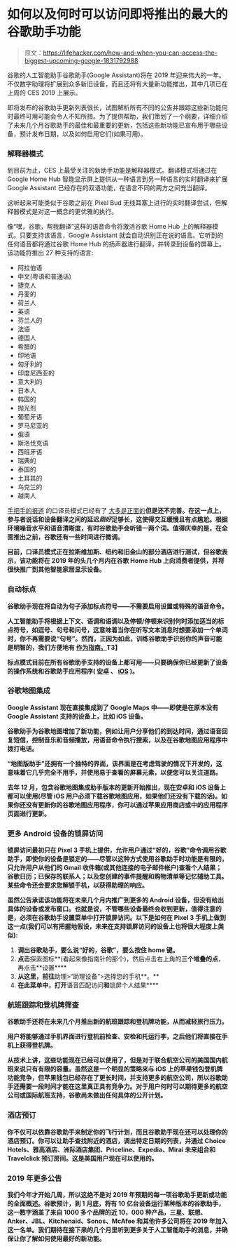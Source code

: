 # 如何以及何时可以访问即将推出的最大的谷歌助手功能

> 原文：<https://lifehacker.com/how-and-when-you-can-access-the-biggest-upcoming-google-1831792988>

谷歌的人工智能助手谷歌助手(Google Assistant)将在 2019 年迎来伟大的一年。不仅数字助理将扩展到众多新旧设备，而且还将有大量新功能推出，其中几项已在上周的 CES 2019 上展示。



即将发布的谷歌助手更新列表很长，试图解析所有不同的公告并跟踪这些新功能何时最终可用可能会令人不知所措。为了提供帮助，我们策划了一个纲要，详细介绍了未来几个月谷歌助手的最佳和最重要的更新，包括这些新功能已宣布用于哪些设备，预计发布日期，以及如何启用它们(如果可用)。

### **解释器模式**

到目前为止，CES 上最受关注的新助手功能是解释器模式。翻译模式将通过在 Google Home Hub 智能显示屏上提供从一种语言到另一种语言的实时翻译来扩展 Google Assistant 已经存在的双语功能，在语言不同的两方之间充当翻译。

这听起来可能类似于谷歌之前在 Pixel Bud 无线耳塞上进行的实时翻译尝试，但解释器模式是对这一概念的更优雅的执行。

像“嘿，谷歌，帮我翻译”这样的语音命令将激活谷歌 Home Hub 上的解释器模式。只要支持该语言，Google Assistant 就会自动识别正在说的语言。它听到的任何语音都将通过谷歌 Home Hub 的扬声器进行翻译，并转录到设备的屏幕上。该功能将推出 27 种支持的语言:

*   阿拉伯语
*   中文(粤语和普通话)
*   捷克人
*   丹麦的
*   荷兰人
*   英语
*   芬兰人的
*   法语
*   德国人
*   希腊的
*   印地语
*   匈牙利的
*   印度尼西亚的
*   意大利的
*   日本人
*   韩国的
*   抛光剂
*   葡萄牙语
*   罗马尼亚的
*   俄语
*   斯洛伐克语
*   西班牙语
*   瑞典的
*   泰国的
*   土耳其的
*   乌克兰的
*   越南人

[手把手的报道](https://www.theverge.com/2019/1/8/18170806/google-assistant-translate-languages-real-time-interpreter-ces-2019) 的口译员模式已经有了 [大多是正面的](https://www.cnet.com/news/google-assistant-aims-to-get-people-talking-with-new-interpreter-mode/)**但是还不完善。在这一点上，参与者说话和设备翻译之间的延迟*刚好*足够长，这使得交互缓慢且有点尴尬。根据环境噪音水平和语音清晰度，有时谷歌助手会听错一两个词。值得庆幸的是，在全面推出之前，谷歌还有一些时间进行微调。**

**目前，口译员模式正在拉斯维加斯、纽约和旧金山的部分酒店进行测试，但谷歌表示，该功能将在 2019 年的头几个月内在谷歌 Home Hub 上向消费者提供，并将很快推广到其他智能家居显示设备。**

### **自动标点**

**谷歌助手现在将自动为句子添加标点符号——不需要启用设置或特殊的语音命令。**

**人工智能助手将根据上下文、语调和语调以及停顿/停顿来识别何时添加适当的标点符号，如逗号、句号和问号，这意味着当你在听写文本消息时想要添加一个单词时，你不再需要说“句号”。然而，正因为如此，训练谷歌助手识别你的声音可能是明智的，我们方便地有 [作为指南。](https://lifehacker.com/how-to-teach-your-new-smart-speaker-to-understand-your-1831266070)T3】**

**标点模式目前在所有谷歌助手支持的设备上都可用——只要确保你已经更新了设备的操作系统和谷歌助手应用程序( [安卓](https://play.google.com/store/apps/details?id=com.google.android.apps.googleassistant&hl=en_US) 、 [iOS](https://itunes.apple.com/us/app/google-assistant/id1220976145?mt=8) )。**

### **谷歌地图集成**

**Google Assistant 现在直接集成到了 Google Maps 中——即使是在原本没有 Google Assistant 支持的设备上，比如 iOS 设备。**

**谷歌助手为谷歌地图增加了新功能，例如让用户分享他们的到达时间，通过语音回复短信，控制音乐和音频播放，用语音命令执行搜索，以及在谷歌地图应用程序中拨打电话。**

**“地图版助手”还拥有一个独特的界面，该界面是在考虑驾驶的情况下开发的，这意味着它几乎完全不用手，并使用易于查看的屏幕元素，以便您可以关注道路。** 

**去年 12 月，包含谷歌地图集成助手版本的更新开始推出，现在安卓和 iOS 设备上都可以使用(尽管 iOS 用户必须下载谷歌地图应用，如果他们还没有下载的话)。如果你还没有更新你的谷歌地图应用程序，你可以通过苹果应用商店或中的应用程序页面进行更新。**

### **更多 Android 设备的锁屏访问**

**锁屏访问最初只在 Pixel 3 手机上提供，允许用户通过“好的，谷歌”命令调用谷歌助手，即使你的设备是锁定的——尽管以这种方式使用谷歌助手时功能是有限的，只允许用户从他们的 Gmail 收件箱(或其他连接的电子邮件帐户)查看个人结果；谷歌日历；已保存的联系人；以及您创建的事件提醒和购物清单等记忆辅助工具。某些命令还会要求您解锁手机，以获得助理的响应。**

**虽然公告承诺该功能将在未来几个月内推广到更多的 Android 设备，但没有给出具体的设备或发布窗口。也就是说，不管哪些设备最终会收到更新，值得注意的是，必须在谷歌助手设置菜单中打开锁屏访问。以下是如何在 Pixel 3 手机上做到这一点(我们可以有把握地假设，未来在支持锁屏访问的设备上也将很大程度上类似):**

1.  **调出谷歌助手，要么说“好的，谷歌”，要么按住 home 键。**
2.  **点击**探索图标**(看起来像指南针的那个)，然后点击右上角的**三个堆叠的点**，再点击**设置****
3.  **从这里，前往**助理>“助理设备”>选择您的手机**。**
4.  **在此菜单中，打开**语音匹配访问**和**锁屏个人结果****

### **航班跟踪和登机牌筛查**

**谷歌助手还将在未来几个月推出新的航班跟踪和登机牌功能，从而减轻旅行压力。** 

**用户将能够通过手机界面进行登机前检查、安检和托运行李，之后他们将直接在手机上获得登机牌。**

**从技术上讲，这些功能现在已经可以使用了，但是对于联合航空公司的美国国内航班来说只有有限的容量。虽然这是一个明显的策略来与 iOS 上的苹果钱包登机牌功能竞争，但苹果钱包已经存在了更长时间，并支持更多的航空公司，所以谷歌助手还需要一段时间才能在这里真正具有竞争力。对于用户何时可以期待更多的航空公司或国际航班支持，谷歌尚未做出任何具体的公开计划。**

### **酒店预订**

**你不仅可以依靠谷歌助手来制定你的飞行计划，而且谷歌助手现在还可以处理你的酒店预订。你可以让助手查找附近的酒店，调出特定日期的列表，并通过 Choice Hotels、雅高酒店、洲际酒店集团、Priceline、Expedia、Mirai 未来组合和 Travelclick 预订房间。这是美国用户现在可以使用的。** 

### **2019 年更多公告**

**我们今年才开始几周，所以这绝不是对 2019 年预期的每一项谷歌助手更新或功能的全面概述。谷歌预计，到 1 月底，将有 10 亿台设备运行某种版本的谷歌助手，这一数字涵盖了来自 1000 多个品牌的近 10，000 种产品，三星、联想、Anker、JBL、Kitchenaid、Sonos、McAfee 和其他许多公司将在 2019 年加入这一名单。我们期待在接下来的几个月里听到更多关于人工智能助手的消息，并确保让你了解如何使用最好的新功能。**